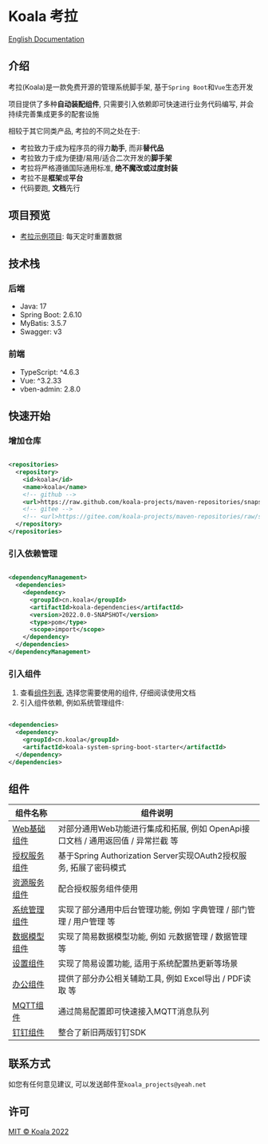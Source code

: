# Koala 考拉

[English Documentation](https://github.com/koala-projects/koala/tree/main/docs/en)

## 介绍

考拉(Koala)是一款免费开源的管理系统脚手架, 基于`Spring Boot`和`Vue`生态开发

项目提供了多种**自动装配组件**, 只需要引入依赖即可快速进行业务代码编写, 并会持续完善集成更多的配套设施

相较于其它同类产品, 考拉的不同之处在于:

- 考拉致力于成为程序员的得力**助手**, 而非**替代品**
- 考拉致力于成为便捷/易用/适合二次开发的**脚手架**
- 考拉将严格遵循国际通用标准, **绝不魔改或过度封装**
- 考拉不是**框架**或**平台**
- 代码要跑, **文档**先行

## 项目预览

- [考拉示例项目](https://koala.dxl.pink/): 每天定时重置数据

## 技术栈

### 后端

- Java: 17
- Spring Boot: 2.6.10
- MyBatis: 3.5.7
- Swagger: v3

### 前端

- TypeScript: ^4.6.3
- Vue: ^3.2.33
- vben-admin: 2.8.0

## 快速开始

### 增加仓库

```xml

<repositories>
  <repository>
    <id>koala</id>
    <name>koala</name>
    <!-- github -->
    <url>https://raw.github.com/koala-projects/maven-repositories/snapshot/</url>
    <!-- gitee -->
    <!-- <url>https://gitee.com/koala-projects/maven-repositories/raw/snapshot/</url> -->
  </repository>
</repositories>
```

### 引入依赖管理

```xml

<dependencyManagement>
  <dependencies>
    <dependency>
      <groupId>cn.koala</groupId>
      <artifactId>koala-dependencies</artifactId>
      <version>2022.0.0-SNAPSHOT</version>
      <type>pom</type>
      <scope>import</scope>
    </dependency>
  </dependencies>
</dependencyManagement>
```

### 引入组件

1. 查看[组件列表](#组件), 选择您需要使用的组件, 仔细阅读使用文档
1. 引入组件依赖, 例如系统管理组件:

```xml

<dependencies>
  <dependency>
    <groupId>cn.koala</groupId>
    <artifactId>koala-system-spring-boot-starter</artifactId>
  </dependency>
</dependencies>
```

## 组件

| 组件名称                                                     | 组件说明                                                     |
| ------------------------------------------------------------ | ------------------------------------------------------------ |
| [Web基础组件](https://github.com/koala-projects/koala/tree/main/koala-components/koala-web-spring-boot-starter) | 对部分通用Web功能进行集成和拓展, 例如 OpenApi接口文档 / 通用返回值 / 异常拦截 等 |
| [授权服务组件](https://github.com/koala-projects/koala/tree/main/koala-components/koala-oauth2-authorization-server-spring-boot-starter) | 基于Spring Authorization Server实现OAuth2授权服务, 拓展了密码模式 |
| [资源服务组件](https://github.com/koala-projects/koala/tree/main/koala-components/koala-oauth2-resource-server-spring-boot-starter) | 配合授权服务组件使用                                         |
| [系统管理组件](https://github.com/koala-projects/koala/tree/main/koala-components/koala-system-spring-boot-starter) | 实现了部分通用中后台管理功能, 例如 字典管理 / 部门管理 / 用户管理 等 |
| [数据模型组件](https://github.com/koala-projects/koala/tree/main/koala-components/koala-data-model-spring-boot-starter) | 实现了简易数据模型功能, 例如 元数据管理 / 数据管理 等        |
| [设置组件](https://github.com/koala-projects/koala/tree/main/koala-components/koala-setting-spring-boot-starter) | 实现了简易设置功能, 适用于系统配置热更新等场景               |
| [办公组件](https://github.com/koala-projects/koala/tree/main/koala-components/koala-office-spring-boot-starter) | 提供了部分办公相关辅助工具, 例如 Excel导出 / PDF读取 等      |
| [MQTT组件](https://github.com/koala-projects/koala/tree/main/koala-components/koala-integration-mqtt-spring-boot-starter) | 通过简易配置即可快速接入MQTT消息队列                         |
| [钉钉组件](https://github.com/koala-projects/koala/tree/main/koala-components/koala-dingtalk-spring-boot-starter) | 整合了新旧两版钉钉SDK                                        |

## 联系方式

如您有任何意见建议, 可以发送邮件至`koala_projects@yeah.net`

## 许可

[MIT © Koala 2022](./LICENSE)
